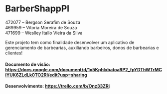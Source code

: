 # BarberShappPI

472077 – Bergson Serafim de Souza\
469959 – Vitoria Moreira de Souza\
471699 – Weslley Itallo Vieira da Silva

Este projeto tem como finalidade desenvolver um aplicativo de gerenciamento de barbearias, auxiliando barbeiros, donos de barbearias e clientes!

#### Documento de visão: https://docs.google.com/document/d/1o5KphlxbatoaRP2_fpYDThWTrMCiYUK6ZLdLk0TO2RI/edit?usp=sharing
#### Desenvolvimento: https://trello.com/b/Onz33ZRj
